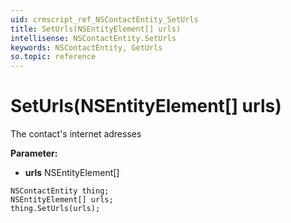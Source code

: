 ```yaml
---
uid: crmscript_ref_NSContactEntity_SetUrls
title: SetUrls(NSEntityElement[] urls)
intellisense: NSContactEntity.SetUrls
keywords: NSContactEntity, GetUrls
so.topic: reference
---
```


# SetUrls(NSEntityElement[] urls)

The contact's internet adresses

**Parameter:** 
 - **urls** NSEntityElement[]

```crmscript
NSContactEntity thing;
NSEntityElement[] urls;
thing.SetUrls(urls);
```

